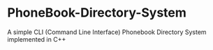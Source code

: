 # PhoneBook-Directory-System
A simple CLI (Command Line Interface) Phonebook Directory System implemented in C++
